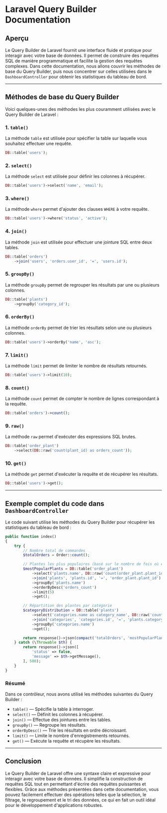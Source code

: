 # Laravel Query Builder Documentation

## Aperçu

Le Query Builder de Laravel fournit une interface fluide et pratique pour interagir avec votre base de données. Il permet de construire des requêtes SQL de manière programmatique et facilite la gestion des requêtes complexes. Dans cette documentation, nous allons couvrir les méthodes de base du Query Builder, puis nous concentrer sur celles utilisées dans le `DashboardController` pour obtenir les statistiques du tableau de bord.

---

## Méthodes de base du Query Builder

Voici quelques-unes des méthodes les plus couramment utilisées avec le Query Builder de Laravel :

### 1. `table()`

La méthode `table` est utilisée pour spécifier la table sur laquelle vous souhaitez effectuer une requête.

```php
DB::table('users');
```

### 2. `select()`

La méthode `select` est utilisée pour définir les colonnes à récupérer.

```php
DB::table('users')->select('name', 'email');
```

### 3. `where()`

La méthode `where` permet d'ajouter des clauses `WHERE` à votre requête.

```php
DB::table('users')->where('status', 'active');
```

### 4. `join()`

La méthode `join` est utilisée pour effectuer une jointure SQL entre deux tables.

```php
DB::table('orders')
    ->join('users', 'orders.user_id', '=', 'users.id');
```

### 5. `groupBy()`

La méthode `groupBy` permet de regrouper les résultats par une ou plusieurs colonnes.

```php
DB::table('plants')
    ->groupBy('category_id');
```

### 6. `orderBy()`

La méthode `orderBy` permet de trier les résultats selon une ou plusieurs colonnes.

```php
DB::table('users')->orderBy('name', 'asc');
```

### 7. `limit()`

La méthode `limit` permet de limiter le nombre de résultats retournés.

```php
DB::table('users')->limit(10);
```

### 8. `count()`

La méthode `count` permet de compter le nombre de lignes correspondant à la requête.

```php
DB::table('orders')->count();
```

### 9. `raw()`

La méthode `raw` permet d'exécuter des expressions SQL brutes.

```php
DB::table('order_plant')
    ->select(DB::raw('count(plant_id) as orders_count'));
```

### 10. `get()`

La méthode `get` permet d'exécuter la requête et de récupérer les résultats.

```php
DB::table('users')->get();
```

---

## Exemple complet du code dans `DashboardController`

Le code suivant utilise les méthodes du Query Builder pour récupérer les statistiques du tableau de bord :

```php
public function index()
{
    try {
        // Nombre total de commandes
        $totalOrders = Order::count();

        // Plantes les plus populaires (basé sur le nombre de fois où elles ont été commandées)
        $mostPopularPlants = DB::table('order_plant')
            ->select('plants.name', DB::raw('count(order_plant.plant_id) as orders_count'))
            ->join('plants', 'plants.id', '=', 'order_plant.plant_id')
            ->groupBy('plants.name')
            ->orderByDesc('orders_count')
            ->limit(5)
            ->get();

        // Répartition des plantes par catégorie
        $categoryDistribution = DB::table('plants')
            ->select('categories.name as category_name', DB::raw('count(plants.id) as plant_count'))
            ->join('categories', 'categories.id', '=', 'plants.category_id')
            ->groupBy('categories.name')
            ->get();

        return response()->json(compact('totalOrders', 'mostPopularPlants', 'categoryDistribution'), 200);
    } catch (\Throwable $th) {
        return response()->json([
            'status' => false,
            'message' => $th->getMessage(),
        ], 500);
    }
}
```

### Résumé

Dans ce contrôleur, nous avons utilisé les méthodes suivantes du Query Builder :

- `table()` — Spécifie la table à interroger.
- `select()` — Définit les colonnes à récupérer.
- `join()` — Effectue des jointures entre les tables.
- `groupBy()` — Regroupe les résultats.
- `orderByDesc()` — Trie les résultats en ordre décroissant.
- `limit()` — Limite le nombre d'enregistrements retournés.
- `get()` — Exécute la requête et récupère les résultats.

---

## Conclusion

Le Query Builder de Laravel offre une syntaxe claire et expressive pour interagir avec votre base de données. Il simplifie la construction de requêtes SQL tout en permettant d'écrire des requêtes puissantes et flexibles. Grâce aux méthodes présentées dans cette documentation, vous pouvez facilement effectuer des opérations telles que la sélection, le filtrage, le regroupement et le tri des données, ce qui en fait un outil idéal pour le développement d'applications robustes.

